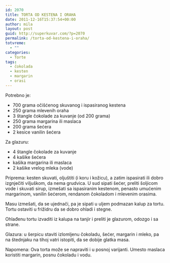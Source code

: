 ```yaml
---
id: 2070
title: TORTA OD KESTENA I ORAHA
date: 2011-12-16T15:37:54+00:00
author: mila
layout: post
guid: http://superkuvar.com/?p=2070
permalink: /torta-od-kestena-i-oraha/
totvreme:
  - ""
categories:
  - Torte
tags:
  - čokolada
  - kesten
  - margarin
  - orasi
---
```

Potrebno je:

  * 700 grama očišćenog skuvanog i ispasiranog kestena
  * 250 grama mlevenih oraha
  * 3 štangle čokolade za kuvanje (od 200 grama)
  * 250 grama margarina ili maslaca
  * 200 grama šećera
  * 2 kesice vanilin šećera

Za glazuru:

  * 4 štangle čokolade za kuvanje
  * 4 kašike šećera
  * kašika margarina ili maslaca
  * 2 kašike vrelog mleka (vode)

Priprema: kesten skuvati, oljuštiti (i koru i kožicu), a zatim ispasirati ili dobro izgnječiti viljuškom, da nema grudvica. U sud sipati šećer, preliti šoljicom vode i skuvati sirup, izmešati sa ispasiranim kestenom, penasto umućenim margarinom, vanilin šećerom, rendanom čokoladom i mlevenim orasima.

Masu izmešati, da se ujednači, pa je sipati u uljem podmazan kalup za tortu. Tortu ostaviti u frižidru da se dobro ohladi i stegne.

Ohlađenu tortu izvaditi iz kalupa na tanjir i preliti je glazurom, odozgo i sa strane.

Glazura: u šerpicu staviti izlomljenu čokoladu, šećer, margarin i mleko, pa na štednjaku na tihoj vatri istopiti, da se dobije glatka masa.

Napomena: Ova torta može se napraviti i u posnoj varijanti. Umesto maslaca koristiti margarin, posnu čokoladu i vodu.